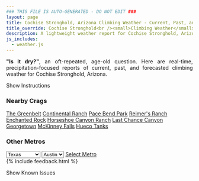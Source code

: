 ```yaml
---
### THIS FILE IS AUTO-GENERATED - DO NOT EDIT ###
layout: page
title: Cochise Stronghold, Arizona Climbing Weather - Current, Past, and Forecasted Report
title_override: Cochise Stronghold<br /><small>Climbing Weather</small>
description: A lightweight weather report for Cochise Stronghold, Arizona. Optimized for slow internet connections.
js_includes:
  - weather.js
---
```


<section class="measure center lh-copy f5-ns f6 ph2 mv4" style="text-align: justify;">
<strong>"Is it dry?"</strong>, an oft-repeated, age-old question. Here are real-time,
precipitation-focused reports of current, past, and forecasted climbing weather for Cochise Stronghold, Arizona.
</section>

<p id="settings-toggle" class="mw5 b center tc hover-light-red black-70 pointer">Show Instructions</p>
<section id="settings" class="overflow-hidden" style="display:none;">
    <div class="mv2 ph2 center">
        <div class="fn f6 tc pv2">
            <p class="measure lh-copy center"><strong>Show/hide hourly forecasts</strong> by clicking the desired day.</p>
            <hr class="mw5 p0 mv2 o-60 b0 bt b--light-red light-red bg-light-red">
            <p class="measure lh-copy center"><strong>Current and Past conditions</strong> are measured by the nearest weather station. <strong>Forecast conditions</strong> are calculated and polled separately.</p>
            <hr class="mw5 p0 mv2 o-60 b0 bt b--light-red light-red bg-light-red">
            <p class="measure lh-copy center"><strong>Having issues?</strong> Try <a id="clear-cache" class="no-underline relative fancy-link light-red hover-light-red" href="#">clearing the local cache</a>.</p>
            <hr class="mw5 p0 mv2 o-60 b0 bt b--light-red light-red bg-light-red">
            <p class="measure lh-copy center">Weather data sourced from <a class="no-underline fancy-link relative light-red" target="_blank" href="https://www.weather.gov/documentation/services-web-api">weather.gov</a>.</p>
        </div>
    </div>
</section>
<section id="weather" data-crag="cochise-stronghold-arizona" class="mv4-ns mv3 ph2 center"></section>
<section id="nearby" class="tc lh-copy">
  <h3>Nearby Crags</h3>
<a class="nowrap no-underline fancy-link relative light-red mh3" href="/crags/the-greenbelt-texas-weather.html">The Greenbelt</a>
<a class="nowrap no-underline fancy-link relative light-red mh3" href="/crags/continental-ranch-texas-weather.html">Continental Ranch</a>
<a class="nowrap no-underline fancy-link relative light-red mh3" href="/crags/pace-bend-park-texas-weather.html">Pace Bend Park</a>
<a class="nowrap no-underline fancy-link relative light-red mh3" href="/crags/reimers-ranch-texas-weather.html">Reimer's Ranch</a>
<a class="nowrap no-underline fancy-link relative light-red mh3" href="/crags/enchanted-rock-texas-weather.html">Enchanted Rock</a>
<a class="nowrap no-underline fancy-link relative light-red mh3" href="/crags/horseshoe-canyon-ranch-arkansas-weather.html">Horseshoe Canyon Ranch</a>
<a class="nowrap no-underline fancy-link relative light-red mh3" href="/crags/last-chance-canyon-new-mexico-weather.html">Last Chance Canyon</a>
<a class="nowrap no-underline fancy-link relative light-red mh3" href="/crags/georgetown-texas-weather.html">Georgetown</a>
<a class="nowrap no-underline fancy-link relative light-red mh3" href="/crags/mckinney-falls-texas-weather.html">McKinney Falls</a>
<a class="nowrap no-underline fancy-link relative light-red mh3" href="/crags/hueco-tanks-texas-weather.html">Hueco Tanks</a>
</section>
<section id="nearby" class="tc lh-copy">
  <h3>Other Metros</h3>
  <select class="ma1 bg-near-white pa2" id="stateSel">
    <option value="Texas" selected>Texas</option>
    <option value="Washington">Washington</option>
    <option value="Colorado">Colorado</option>
    <option value="Tennessee">Tennessee</option>
    <option value="Utah">Utah</option>
    <option value="California">California</option>
  </select>
  <select class="ma1 bg-near-white pa2" id="citySel">
    <option value="Austin" selected>Austin</option>
  </select>
  <a id="selectMetro" class="f6 link dim ph3 pv2 ma1 dib white bg-light-red" href="/crags/austin-texas-weather.html">Select Metro</a>
  <script>
    var states = [];
    states["Texas"] = "Austin"
    states["Washington"] = "Seattle"
    states["Colorado"] = "Denver"
    states["Tennessee"] = "Nashville"
    states["Utah"] = "Salt Lake City"
    states["California"] = "San Francisco|Los Angeles"
  </script>
</section>
{% include feedback.html %}
<p id="issues-toggle" class="mw5 b center tc hover-light-red black-70 pointer">Show Known Issues</p>
<section id="issues" class="overflow-hidden tc f6">
</section>

<script>
  var weekly_TWC_125_31 = {"updated":"2022-01-11T21:40:33+00:00","units":"us","forecastGenerator":"BaselineForecastGenerator","generatedAt":"2022-01-12T08:46:56+00:00","updateTime":"2022-01-11T21:40:33+00:00","validTimes":"2022-01-11T15:00:00+00:00/P7DT10H","elevation":{"unitCode":"wmoUnit:m","value":1712.0616},"periods":[{"number":1,"name":"Overnight","startTime":"2022-01-12T01:00:00-07:00","endTime":"2022-01-12T06:00:00-07:00","isDaytime":false,"temperature":36,"temperatureUnit":"F","temperatureTrend":null,"windSpeed":"8 mph","windDirection":"NE","icon":"https://api.weather.gov/icons/land/night/bkn?size=medium","shortForecast":"Mostly Cloudy","detailedForecast":"Mostly cloudy, with a low around 36. Northeast wind around 8 mph."},{"number":2,"name":"Wednesday","startTime":"2022-01-12T06:00:00-07:00","endTime":"2022-01-12T18:00:00-07:00","isDaytime":true,"temperature":57,"temperatureUnit":"F","temperatureTrend":"falling","windSpeed":"8 mph","windDirection":"ENE","icon":"https://api.weather.gov/icons/land/day/bkn?size=medium","shortForecast":"Partly Sunny","detailedForecast":"Partly sunny. High near 57, with temperatures falling to around 53 in the afternoon. East northeast wind around 8 mph."},{"number":3,"name":"Wednesday Night","startTime":"2022-01-12T18:00:00-07:00","endTime":"2022-01-13T06:00:00-07:00","isDaytime":false,"temperature":38,"temperatureUnit":"F","temperatureTrend":null,"windSpeed":"8 mph","windDirection":"E","icon":"https://api.weather.gov/icons/land/night/sct?size=medium","shortForecast":"Partly Cloudy","detailedForecast":"Partly cloudy, with a low around 38. East wind around 8 mph."},{"number":4,"name":"Thursday","startTime":"2022-01-13T06:00:00-07:00","endTime":"2022-01-13T18:00:00-07:00","isDaytime":true,"temperature":60,"temperatureUnit":"F","temperatureTrend":null,"windSpeed":"8 mph","windDirection":"ENE","icon":"https://api.weather.gov/icons/land/day/few?size=medium","shortForecast":"Sunny","detailedForecast":"Sunny, with a high near 60. East northeast wind around 8 mph."},{"number":5,"name":"Thursday Night","startTime":"2022-01-13T18:00:00-07:00","endTime":"2022-01-14T06:00:00-07:00","isDaytime":false,"temperature":42,"temperatureUnit":"F","temperatureTrend":null,"windSpeed":"5 to 8 mph","windDirection":"WNW","icon":"https://api.weather.gov/icons/land/night/sct?size=medium","shortForecast":"Partly Cloudy","detailedForecast":"Partly cloudy, with a low around 42. West northwest wind 5 to 8 mph."},{"number":6,"name":"Friday","startTime":"2022-01-14T06:00:00-07:00","endTime":"2022-01-14T18:00:00-07:00","isDaytime":true,"temperature":60,"temperatureUnit":"F","temperatureTrend":null,"windSpeed":"6 to 14 mph","windDirection":"W","icon":"https://api.weather.gov/icons/land/day/sct?size=medium","shortForecast":"Mostly Sunny","detailedForecast":"Mostly sunny, with a high near 60."},{"number":7,"name":"Friday Night","startTime":"2022-01-14T18:00:00-07:00","endTime":"2022-01-15T06:00:00-07:00","isDaytime":false,"temperature":42,"temperatureUnit":"F","temperatureTrend":null,"windSpeed":"7 to 13 mph","windDirection":"NNE","icon":"https://api.weather.gov/icons/land/night/rain_showers,30/rain_showers,40?size=medium","shortForecast":"Chance Rain Showers","detailedForecast":"A chance of rain showers after 11pm. Mostly cloudy, with a low around 42. Chance of precipitation is 40%."},{"number":8,"name":"Saturday","startTime":"2022-01-15T06:00:00-07:00","endTime":"2022-01-15T18:00:00-07:00","isDaytime":true,"temperature":48,"temperatureUnit":"F","temperatureTrend":null,"windSpeed":"13 to 16 mph","windDirection":"E","icon":"https://api.weather.gov/icons/land/day/rain_showers,40/rain_showers,30?size=medium","shortForecast":"Chance Rain Showers","detailedForecast":"A chance of rain showers. Partly sunny, with a high near 48. Chance of precipitation is 40%."},{"number":9,"name":"Saturday Night","startTime":"2022-01-15T18:00:00-07:00","endTime":"2022-01-16T06:00:00-07:00","isDaytime":false,"temperature":36,"temperatureUnit":"F","temperatureTrend":null,"windSpeed":"10 to 14 mph","windDirection":"ENE","icon":"https://api.weather.gov/icons/land/night/rain_showers,20/bkn?size=medium","shortForecast":"Slight Chance Rain Showers then Mostly Cloudy","detailedForecast":"A slight chance of rain showers before 11pm. Mostly cloudy, with a low around 36. Chance of precipitation is 20%."},{"number":10,"name":"Sunday","startTime":"2022-01-16T06:00:00-07:00","endTime":"2022-01-16T18:00:00-07:00","isDaytime":true,"temperature":51,"temperatureUnit":"F","temperatureTrend":null,"windSpeed":"6 to 10 mph","windDirection":"NE","icon":"https://api.weather.gov/icons/land/day/sct?size=medium","shortForecast":"Mostly Sunny","detailedForecast":"Mostly sunny, with a high near 51."},{"number":11,"name":"Sunday Night","startTime":"2022-01-16T18:00:00-07:00","endTime":"2022-01-17T06:00:00-07:00","isDaytime":false,"temperature":39,"temperatureUnit":"F","temperatureTrend":null,"windSpeed":"7 mph","windDirection":"ENE","icon":"https://api.weather.gov/icons/land/night/sct?size=medium","shortForecast":"Partly Cloudy","detailedForecast":"Partly cloudy, with a low around 39."},{"number":12,"name":"M.L. King Jr. Day","startTime":"2022-01-17T06:00:00-07:00","endTime":"2022-01-17T18:00:00-07:00","isDaytime":true,"temperature":54,"temperatureUnit":"F","temperatureTrend":null,"windSpeed":"9 mph","windDirection":"S","icon":"https://api.weather.gov/icons/land/day/rain_showers,20?size=medium","shortForecast":"Slight Chance Rain Showers","detailedForecast":"A slight chance of rain showers after 11am. Mostly sunny, with a high near 54. Chance of precipitation is 20%."},{"number":13,"name":"Monday Night","startTime":"2022-01-17T18:00:00-07:00","endTime":"2022-01-18T06:00:00-07:00","isDaytime":false,"temperature":39,"temperatureUnit":"F","temperatureTrend":null,"windSpeed":"8 mph","windDirection":"WSW","icon":"https://api.weather.gov/icons/land/night/rain_showers,20/sct?size=medium","shortForecast":"Slight Chance Rain Showers then Partly Cloudy","detailedForecast":"A slight chance of rain showers before 11pm. Partly cloudy, with a low around 39. Chance of precipitation is 20%."},{"number":14,"name":"Tuesday","startTime":"2022-01-18T06:00:00-07:00","endTime":"2022-01-18T18:00:00-07:00","isDaytime":true,"temperature":54,"temperatureUnit":"F","temperatureTrend":null,"windSpeed":"8 to 12 mph","windDirection":"WSW","icon":"https://api.weather.gov/icons/land/day/sct?size=medium","shortForecast":"Mostly Sunny","detailedForecast":"Mostly sunny, with a high near 54."}]}
  var hourly_TWC_125_31 = {"@context":["https://geojson.org/geojson-ld/geojson-context.jsonld",{"@version":"1.1","wx":"https://api.weather.gov/ontology#","geo":"http://www.opengis.net/ont/geosparql#","unit":"http://codes.wmo.int/common/unit/","@vocab":"https://api.weather.gov/ontology#"}],"type":"Feature","geometry":{"type":"Polygon","coordinates":[[[-110.0034649,31.9394525],[-110.0005152,31.916921600000002],[-109.9739618,31.919423400000003],[-109.9769063,31.941954600000003],[-110.0034649,31.9394525]]]},"properties":{"updated":"2022-01-11T21:40:33+00:00","units":"us","forecastGenerator":"HourlyForecastGenerator","generatedAt":"2022-01-12T08:46:57+00:00","updateTime":"2022-01-11T21:40:33+00:00","validTimes":"2022-01-11T15:00:00+00:00/P7DT10H","elevation":{"unitCode":"wmoUnit:m","value":1712.0616},"periods":[{"number":1,"name":"","startTime":"2022-01-12T01:00:00-07:00","endTime":"2022-01-12T02:00:00-07:00","isDaytime":false,"temperature":39,"temperatureUnit":"F","temperatureTrend":null,"windSpeed":"8 mph","windDirection":"NE","icon":"https://api.weather.gov/icons/land/night/sct?size=small","shortForecast":"Partly Cloudy","detailedForecast":""},{"number":2,"name":"","startTime":"2022-01-12T02:00:00-07:00","endTime":"2022-01-12T03:00:00-07:00","isDaytime":false,"temperature":38,"temperatureUnit":"F","temperatureTrend":null,"windSpeed":"8 mph","windDirection":"NNE","icon":"https://api.weather.gov/icons/land/night/sct?size=small","shortForecast":"Partly Cloudy","detailedForecast":""},{"number":3,"name":"","startTime":"2022-01-12T03:00:00-07:00","endTime":"2022-01-12T04:00:00-07:00","isDaytime":false,"temperature":37,"temperatureUnit":"F","temperatureTrend":null,"windSpeed":"8 mph","windDirection":"NNE","icon":"https://api.weather.gov/icons/land/night/bkn?size=small","shortForecast":"Mostly Cloudy","detailedForecast":""},{"number":4,"name":"","startTime":"2022-01-12T04:00:00-07:00","endTime":"2022-01-12T05:00:00-07:00","isDaytime":false,"temperature":37,"temperatureUnit":"F","temperatureTrend":null,"windSpeed":"8 mph","windDirection":"NNE","icon":"https://api.weather.gov/icons/land/night/bkn?size=small","shortForecast":"Mostly Cloudy","detailedForecast":""},{"number":5,"name":"","startTime":"2022-01-12T05:00:00-07:00","endTime":"2022-01-12T06:00:00-07:00","isDaytime":false,"temperature":36,"temperatureUnit":"F","temperatureTrend":null,"windSpeed":"8 mph","windDirection":"NNE","icon":"https://api.weather.gov/icons/land/night/bkn?size=small","shortForecast":"Mostly Cloudy","detailedForecast":""},{"number":6,"name":"","startTime":"2022-01-12T06:00:00-07:00","endTime":"2022-01-12T07:00:00-07:00","isDaytime":true,"temperature":37,"temperatureUnit":"F","temperatureTrend":null,"windSpeed":"8 mph","windDirection":"NE","icon":"https://api.weather.gov/icons/land/day/bkn?size=small","shortForecast":"Partly Sunny","detailedForecast":""},{"number":7,"name":"","startTime":"2022-01-12T07:00:00-07:00","endTime":"2022-01-12T08:00:00-07:00","isDaytime":true,"temperature":36,"temperatureUnit":"F","temperatureTrend":null,"windSpeed":"8 mph","windDirection":"NE","icon":"https://api.weather.gov/icons/land/day/bkn?size=small","shortForecast":"Partly Sunny","detailedForecast":""},{"number":8,"name":"","startTime":"2022-01-12T08:00:00-07:00","endTime":"2022-01-12T09:00:00-07:00","isDaytime":true,"temperature":36,"temperatureUnit":"F","temperatureTrend":null,"windSpeed":"8 mph","windDirection":"ENE","icon":"https://api.weather.gov/icons/land/day/bkn?size=small","shortForecast":"Partly Sunny","detailedForecast":""},{"number":9,"name":"","startTime":"2022-01-12T09:00:00-07:00","endTime":"2022-01-12T10:00:00-07:00","isDaytime":true,"temperature":42,"temperatureUnit":"F","temperatureTrend":null,"windSpeed":"8 mph","windDirection":"ENE","icon":"https://api.weather.gov/icons/land/day/bkn?size=small","shortForecast":"Partly Sunny","detailedForecast":""},{"number":10,"name":"","startTime":"2022-01-12T10:00:00-07:00","endTime":"2022-01-12T11:00:00-07:00","isDaytime":true,"temperature":47,"temperatureUnit":"F","temperatureTrend":null,"windSpeed":"8 mph","windDirection":"ENE","icon":"https://api.weather.gov/icons/land/day/bkn?size=small","shortForecast":"Partly Sunny","detailedForecast":""},{"number":11,"name":"","startTime":"2022-01-12T11:00:00-07:00","endTime":"2022-01-12T12:00:00-07:00","isDaytime":true,"temperature":50,"temperatureUnit":"F","temperatureTrend":null,"windSpeed":"8 mph","windDirection":"E","icon":"https://api.weather.gov/icons/land/day/sct?size=small","shortForecast":"Mostly Sunny","detailedForecast":""},{"number":12,"name":"","startTime":"2022-01-12T12:00:00-07:00","endTime":"2022-01-12T13:00:00-07:00","isDaytime":true,"temperature":52,"temperatureUnit":"F","temperatureTrend":null,"windSpeed":"7 mph","windDirection":"E","icon":"https://api.weather.gov/icons/land/day/sct?size=small","shortForecast":"Mostly Sunny","detailedForecast":""},{"number":13,"name":"","startTime":"2022-01-12T13:00:00-07:00","endTime":"2022-01-12T14:00:00-07:00","isDaytime":true,"temperature":55,"temperatureUnit":"F","temperatureTrend":null,"windSpeed":"7 mph","windDirection":"ENE","icon":"https://api.weather.gov/icons/land/day/bkn?size=small","shortForecast":"Partly Sunny","detailedForecast":""},{"number":14,"name":"","startTime":"2022-01-12T14:00:00-07:00","endTime":"2022-01-12T15:00:00-07:00","isDaytime":true,"temperature":57,"temperatureUnit":"F","temperatureTrend":null,"windSpeed":"7 mph","windDirection":"ENE","icon":"https://api.weather.gov/icons/land/day/bkn?size=small","shortForecast":"Partly Sunny","detailedForecast":""},{"number":15,"name":"","startTime":"2022-01-12T15:00:00-07:00","endTime":"2022-01-12T16:00:00-07:00","isDaytime":true,"temperature":57,"temperatureUnit":"F","temperatureTrend":null,"windSpeed":"7 mph","windDirection":"ENE","icon":"https://api.weather.gov/icons/land/day/sct?size=small","shortForecast":"Mostly Sunny","detailedForecast":""},{"number":16,"name":"","startTime":"2022-01-12T16:00:00-07:00","endTime":"2022-01-12T17:00:00-07:00","isDaytime":true,"temperature":56,"temperatureUnit":"F","temperatureTrend":null,"windSpeed":"7 mph","windDirection":"ENE","icon":"https://api.weather.gov/icons/land/day/sct?size=small","shortForecast":"Mostly Sunny","detailedForecast":""},{"number":17,"name":"","startTime":"2022-01-12T17:00:00-07:00","endTime":"2022-01-12T18:00:00-07:00","isDaytime":true,"temperature":53,"temperatureUnit":"F","temperatureTrend":null,"windSpeed":"7 mph","windDirection":"ENE","icon":"https://api.weather.gov/icons/land/day/sct?size=small","shortForecast":"Mostly Sunny","detailedForecast":""},{"number":18,"name":"","startTime":"2022-01-12T18:00:00-07:00","endTime":"2022-01-12T19:00:00-07:00","isDaytime":false,"temperature":48,"temperatureUnit":"F","temperatureTrend":null,"windSpeed":"8 mph","windDirection":"ENE","icon":"https://api.weather.gov/icons/land/night/sct?size=small","shortForecast":"Partly Cloudy","detailedForecast":""},{"number":19,"name":"","startTime":"2022-01-12T19:00:00-07:00","endTime":"2022-01-12T20:00:00-07:00","isDaytime":false,"temperature":46,"temperatureUnit":"F","temperatureTrend":null,"windSpeed":"8 mph","windDirection":"E","icon":"https://api.weather.gov/icons/land/night/sct?size=small","shortForecast":"Partly Cloudy","detailedForecast":""},{"number":20,"name":"","startTime":"2022-01-12T20:00:00-07:00","endTime":"2022-01-12T21:00:00-07:00","isDaytime":false,"temperature":44,"temperatureUnit":"F","temperatureTrend":null,"windSpeed":"8 mph","windDirection":"E","icon":"https://api.weather.gov/icons/land/night/sct?size=small","shortForecast":"Partly Cloudy","detailedForecast":""},{"number":21,"name":"","startTime":"2022-01-12T21:00:00-07:00","endTime":"2022-01-12T22:00:00-07:00","isDaytime":false,"temperature":43,"temperatureUnit":"F","temperatureTrend":null,"windSpeed":"7 mph","windDirection":"E","icon":"https://api.weather.gov/icons/land/night/sct?size=small","shortForecast":"Partly Cloudy","detailedForecast":""},{"number":22,"name":"","startTime":"2022-01-12T22:00:00-07:00","endTime":"2022-01-12T23:00:00-07:00","isDaytime":false,"temperature":43,"temperatureUnit":"F","temperatureTrend":null,"windSpeed":"6 mph","windDirection":"E","icon":"https://api.weather.gov/icons/land/night/sct?size=small","shortForecast":"Partly Cloudy","detailedForecast":""},{"number":23,"name":"","startTime":"2022-01-12T23:00:00-07:00","endTime":"2022-01-13T00:00:00-07:00","isDaytime":false,"temperature":42,"temperatureUnit":"F","temperatureTrend":null,"windSpeed":"6 mph","windDirection":"ESE","icon":"https://api.weather.gov/icons/land/night/sct?size=small","shortForecast":"Partly Cloudy","detailedForecast":""},{"number":24,"name":"","startTime":"2022-01-13T00:00:00-07:00","endTime":"2022-01-13T01:00:00-07:00","isDaytime":false,"temperature":42,"temperatureUnit":"F","temperatureTrend":null,"windSpeed":"6 mph","windDirection":"ESE","icon":"https://api.weather.gov/icons/land/night/sct?size=small","shortForecast":"Partly Cloudy","detailedForecast":""},{"number":25,"name":"","startTime":"2022-01-13T01:00:00-07:00","endTime":"2022-01-13T02:00:00-07:00","isDaytime":false,"temperature":41,"temperatureUnit":"F","temperatureTrend":null,"windSpeed":"7 mph","windDirection":"ESE","icon":"https://api.weather.gov/icons/land/night/few?size=small","shortForecast":"Mostly Clear","detailedForecast":""},{"number":26,"name":"","startTime":"2022-01-13T02:00:00-07:00","endTime":"2022-01-13T03:00:00-07:00","isDaytime":false,"temperature":40,"temperatureUnit":"F","temperatureTrend":null,"windSpeed":"8 mph","windDirection":"ESE","icon":"https://api.weather.gov/icons/land/night/few?size=small","shortForecast":"Mostly Clear","detailedForecast":""},{"number":27,"name":"","startTime":"2022-01-13T03:00:00-07:00","endTime":"2022-01-13T04:00:00-07:00","isDaytime":false,"temperature":40,"temperatureUnit":"F","temperatureTrend":null,"windSpeed":"8 mph","windDirection":"ESE","icon":"https://api.weather.gov/icons/land/night/few?size=small","shortForecast":"Mostly Clear","detailedForecast":""},{"number":28,"name":"","startTime":"2022-01-13T04:00:00-07:00","endTime":"2022-01-13T05:00:00-07:00","isDaytime":false,"temperature":40,"temperatureUnit":"F","temperatureTrend":null,"windSpeed":"8 mph","windDirection":"E","icon":"https://api.weather.gov/icons/land/night/few?size=small","shortForecast":"Mostly Clear","detailedForecast":""},{"number":29,"name":"","startTime":"2022-01-13T05:00:00-07:00","endTime":"2022-01-13T06:00:00-07:00","isDaytime":false,"temperature":40,"temperatureUnit":"F","temperatureTrend":null,"windSpeed":"8 mph","windDirection":"E","icon":"https://api.weather.gov/icons/land/night/few?size=small","shortForecast":"Mostly Clear","detailedForecast":""},{"number":30,"name":"","startTime":"2022-01-13T06:00:00-07:00","endTime":"2022-01-13T07:00:00-07:00","isDaytime":true,"temperature":38,"temperatureUnit":"F","temperatureTrend":null,"windSpeed":"7 mph","windDirection":"E","icon":"https://api.weather.gov/icons/land/day/few?size=small","shortForecast":"Sunny","detailedForecast":""},{"number":31,"name":"","startTime":"2022-01-13T07:00:00-07:00","endTime":"2022-01-13T08:00:00-07:00","isDaytime":true,"temperature":38,"temperatureUnit":"F","temperatureTrend":null,"windSpeed":"7 mph","windDirection":"E","icon":"https://api.weather.gov/icons/land/day/few?size=small","shortForecast":"Sunny","detailedForecast":""},{"number":32,"name":"","startTime":"2022-01-13T08:00:00-07:00","endTime":"2022-01-13T09:00:00-07:00","isDaytime":true,"temperature":39,"temperatureUnit":"F","temperatureTrend":null,"windSpeed":"7 mph","windDirection":"E","icon":"https://api.weather.gov/icons/land/day/few?size=small","shortForecast":"Sunny","detailedForecast":""},{"number":33,"name":"","startTime":"2022-01-13T09:00:00-07:00","endTime":"2022-01-13T10:00:00-07:00","isDaytime":true,"temperature":42,"temperatureUnit":"F","temperatureTrend":null,"windSpeed":"7 mph","windDirection":"E","icon":"https://api.weather.gov/icons/land/day/few?size=small","shortForecast":"Sunny","detailedForecast":""},{"number":34,"name":"","startTime":"2022-01-13T10:00:00-07:00","endTime":"2022-01-13T11:00:00-07:00","isDaytime":true,"temperature":47,"temperatureUnit":"F","temperatureTrend":null,"windSpeed":"8 mph","windDirection":"E","icon":"https://api.weather.gov/icons/land/day/few?size=small","shortForecast":"Sunny","detailedForecast":""},{"number":35,"name":"","startTime":"2022-01-13T11:00:00-07:00","endTime":"2022-01-13T12:00:00-07:00","isDaytime":true,"temperature":52,"temperatureUnit":"F","temperatureTrend":null,"windSpeed":"8 mph","windDirection":"E","icon":"https://api.weather.gov/icons/land/day/few?size=small","shortForecast":"Sunny","detailedForecast":""},{"number":36,"name":"","startTime":"2022-01-13T12:00:00-07:00","endTime":"2022-01-13T13:00:00-07:00","isDaytime":true,"temperature":56,"temperatureUnit":"F","temperatureTrend":null,"windSpeed":"7 mph","windDirection":"E","icon":"https://api.weather.gov/icons/land/day/few?size=small","shortForecast":"Sunny","detailedForecast":""},{"number":37,"name":"","startTime":"2022-01-13T13:00:00-07:00","endTime":"2022-01-13T14:00:00-07:00","isDaytime":true,"temperature":59,"temperatureUnit":"F","temperatureTrend":null,"windSpeed":"7 mph","windDirection":"ENE","icon":"https://api.weather.gov/icons/land/day/few?size=small","shortForecast":"Sunny","detailedForecast":""},{"number":38,"name":"","startTime":"2022-01-13T14:00:00-07:00","endTime":"2022-01-13T15:00:00-07:00","isDaytime":true,"temperature":60,"temperatureUnit":"F","temperatureTrend":null,"windSpeed":"6 mph","windDirection":"NE","icon":"https://api.weather.gov/icons/land/day/few?size=small","shortForecast":"Sunny","detailedForecast":""},{"number":39,"name":"","startTime":"2022-01-13T15:00:00-07:00","endTime":"2022-01-13T16:00:00-07:00","isDaytime":true,"temperature":59,"temperatureUnit":"F","temperatureTrend":null,"windSpeed":"6 mph","windDirection":"NE","icon":"https://api.weather.gov/icons/land/day/few?size=small","shortForecast":"Sunny","detailedForecast":""},{"number":40,"name":"","startTime":"2022-01-13T16:00:00-07:00","endTime":"2022-01-13T17:00:00-07:00","isDaytime":true,"temperature":58,"temperatureUnit":"F","temperatureTrend":null,"windSpeed":"6 mph","windDirection":"NNE","icon":"https://api.weather.gov/icons/land/day/few?size=small","shortForecast":"Sunny","detailedForecast":""},{"number":41,"name":"","startTime":"2022-01-13T17:00:00-07:00","endTime":"2022-01-13T18:00:00-07:00","isDaytime":true,"temperature":56,"temperatureUnit":"F","temperatureTrend":null,"windSpeed":"6 mph","windDirection":"N","icon":"https://api.weather.gov/icons/land/day/sct?size=small","shortForecast":"Mostly Sunny","detailedForecast":""},{"number":42,"name":"","startTime":"2022-01-13T18:00:00-07:00","endTime":"2022-01-13T19:00:00-07:00","isDaytime":false,"temperature":53,"temperatureUnit":"F","temperatureTrend":null,"windSpeed":"6 mph","windDirection":"N","icon":"https://api.weather.gov/icons/land/night/sct?size=small","shortForecast":"Partly Cloudy","detailedForecast":""},{"number":43,"name":"","startTime":"2022-01-13T19:00:00-07:00","endTime":"2022-01-13T20:00:00-07:00","isDaytime":false,"temperature":50,"temperatureUnit":"F","temperatureTrend":null,"windSpeed":"6 mph","windDirection":"N","icon":"https://api.weather.gov/icons/land/night/sct?size=small","shortForecast":"Partly Cloudy","detailedForecast":""},{"number":44,"name":"","startTime":"2022-01-13T20:00:00-07:00","endTime":"2022-01-13T21:00:00-07:00","isDaytime":false,"temperature":48,"temperatureUnit":"F","temperatureTrend":null,"windSpeed":"5 mph","windDirection":"N","icon":"https://api.weather.gov/icons/land/night/sct?size=small","shortForecast":"Partly Cloudy","detailedForecast":""},{"number":45,"name":"","startTime":"2022-01-13T21:00:00-07:00","endTime":"2022-01-13T22:00:00-07:00","isDaytime":false,"temperature":46,"temperatureUnit":"F","temperatureTrend":null,"windSpeed":"6 mph","windDirection":"NNW","icon":"https://api.weather.gov/icons/land/night/sct?size=small","shortForecast":"Partly Cloudy","detailedForecast":""},{"number":46,"name":"","startTime":"2022-01-13T22:00:00-07:00","endTime":"2022-01-13T23:00:00-07:00","isDaytime":false,"temperature":45,"temperatureUnit":"F","temperatureTrend":null,"windSpeed":"6 mph","windDirection":"W","icon":"https://api.weather.gov/icons/land/night/sct?size=small","shortForecast":"Partly Cloudy","detailedForecast":""},{"number":47,"name":"","startTime":"2022-01-13T23:00:00-07:00","endTime":"2022-01-14T00:00:00-07:00","isDaytime":false,"temperature":45,"temperatureUnit":"F","temperatureTrend":null,"windSpeed":"6 mph","windDirection":"SW","icon":"https://api.weather.gov/icons/land/night/sct?size=small","shortForecast":"Partly Cloudy","detailedForecast":""},{"number":48,"name":"","startTime":"2022-01-14T00:00:00-07:00","endTime":"2022-01-14T01:00:00-07:00","isDaytime":false,"temperature":44,"temperatureUnit":"F","temperatureTrend":null,"windSpeed":"6 mph","windDirection":"SW","icon":"https://api.weather.gov/icons/land/night/sct?size=small","shortForecast":"Partly Cloudy","detailedForecast":""},{"number":49,"name":"","startTime":"2022-01-14T01:00:00-07:00","endTime":"2022-01-14T02:00:00-07:00","isDaytime":false,"temperature":44,"temperatureUnit":"F","temperatureTrend":null,"windSpeed":"7 mph","windDirection":"SW","icon":"https://api.weather.gov/icons/land/night/sct?size=small","shortForecast":"Partly Cloudy","detailedForecast":""},{"number":50,"name":"","startTime":"2022-01-14T02:00:00-07:00","endTime":"2022-01-14T03:00:00-07:00","isDaytime":false,"temperature":44,"temperatureUnit":"F","temperatureTrend":null,"windSpeed":"7 mph","windDirection":"SW","icon":"https://api.weather.gov/icons/land/night/sct?size=small","shortForecast":"Partly Cloudy","detailedForecast":""},{"number":51,"name":"","startTime":"2022-01-14T03:00:00-07:00","endTime":"2022-01-14T04:00:00-07:00","isDaytime":false,"temperature":44,"temperatureUnit":"F","temperatureTrend":null,"windSpeed":"7 mph","windDirection":"SW","icon":"https://api.weather.gov/icons/land/night/sct?size=small","shortForecast":"Partly Cloudy","detailedForecast":""},{"number":52,"name":"","startTime":"2022-01-14T04:00:00-07:00","endTime":"2022-01-14T05:00:00-07:00","isDaytime":false,"temperature":43,"temperatureUnit":"F","temperatureTrend":null,"windSpeed":"8 mph","windDirection":"WSW","icon":"https://api.weather.gov/icons/land/night/sct?size=small","shortForecast":"Partly Cloudy","detailedForecast":""},{"number":53,"name":"","startTime":"2022-01-14T05:00:00-07:00","endTime":"2022-01-14T06:00:00-07:00","isDaytime":false,"temperature":43,"temperatureUnit":"F","temperatureTrend":null,"windSpeed":"8 mph","windDirection":"WSW","icon":"https://api.weather.gov/icons/land/night/sct?size=small","shortForecast":"Partly Cloudy","detailedForecast":""},{"number":54,"name":"","startTime":"2022-01-14T06:00:00-07:00","endTime":"2022-01-14T07:00:00-07:00","isDaytime":true,"temperature":42,"temperatureUnit":"F","temperatureTrend":null,"windSpeed":"7 mph","windDirection":"WSW","icon":"https://api.weather.gov/icons/land/day/sct?size=small","shortForecast":"Mostly Sunny","detailedForecast":""},{"number":55,"name":"","startTime":"2022-01-14T07:00:00-07:00","endTime":"2022-01-14T08:00:00-07:00","isDaytime":true,"temperature":42,"temperatureUnit":"F","temperatureTrend":null,"windSpeed":"7 mph","windDirection":"WSW","icon":"https://api.weather.gov/icons/land/day/sct?size=small","shortForecast":"Mostly Sunny","detailedForecast":""},{"number":56,"name":"","startTime":"2022-01-14T08:00:00-07:00","endTime":"2022-01-14T09:00:00-07:00","isDaytime":true,"temperature":43,"temperatureUnit":"F","temperatureTrend":null,"windSpeed":"6 mph","windDirection":"WSW","icon":"https://api.weather.gov/icons/land/day/sct?size=small","shortForecast":"Mostly Sunny","detailedForecast":""},{"number":57,"name":"","startTime":"2022-01-14T09:00:00-07:00","endTime":"2022-01-14T10:00:00-07:00","isDaytime":true,"temperature":46,"temperatureUnit":"F","temperatureTrend":null,"windSpeed":"7 mph","windDirection":"WSW","icon":"https://api.weather.gov/icons/land/day/sct?size=small","shortForecast":"Mostly Sunny","detailedForecast":""},{"number":58,"name":"","startTime":"2022-01-14T10:00:00-07:00","endTime":"2022-01-14T11:00:00-07:00","isDaytime":true,"temperature":51,"temperatureUnit":"F","temperatureTrend":null,"windSpeed":"9 mph","windDirection":"W","icon":"https://api.weather.gov/icons/land/day/sct?size=small","shortForecast":"Mostly Sunny","detailedForecast":""},{"number":59,"name":"","startTime":"2022-01-14T11:00:00-07:00","endTime":"2022-01-14T12:00:00-07:00","isDaytime":true,"temperature":55,"temperatureUnit":"F","temperatureTrend":null,"windSpeed":"10 mph","windDirection":"WNW","icon":"https://api.weather.gov/icons/land/day/sct?size=small","shortForecast":"Mostly Sunny","detailedForecast":""},{"number":60,"name":"","startTime":"2022-01-14T12:00:00-07:00","endTime":"2022-01-14T13:00:00-07:00","isDaytime":true,"temperature":58,"temperatureUnit":"F","temperatureTrend":null,"windSpeed":"12 mph","windDirection":"WNW","icon":"https://api.weather.gov/icons/land/day/sct?size=small","shortForecast":"Mostly Sunny","detailedForecast":""},{"number":61,"name":"","startTime":"2022-01-14T13:00:00-07:00","endTime":"2022-01-14T14:00:00-07:00","isDaytime":true,"temperature":60,"temperatureUnit":"F","temperatureTrend":null,"windSpeed":"12 mph","windDirection":"WNW","icon":"https://api.weather.gov/icons/land/day/sct?size=small","shortForecast":"Mostly Sunny","detailedForecast":""},{"number":62,"name":"","startTime":"2022-01-14T14:00:00-07:00","endTime":"2022-01-14T15:00:00-07:00","isDaytime":true,"temperature":60,"temperatureUnit":"F","temperatureTrend":null,"windSpeed":"12 mph","windDirection":"WNW","icon":"https://api.weather.gov/icons/land/day/sct?size=small","shortForecast":"Mostly Sunny","detailedForecast":""},{"number":63,"name":"","startTime":"2022-01-14T15:00:00-07:00","endTime":"2022-01-14T16:00:00-07:00","isDaytime":true,"temperature":60,"temperatureUnit":"F","temperatureTrend":null,"windSpeed":"13 mph","windDirection":"WNW","icon":"https://api.weather.gov/icons/land/day/sct?size=small","shortForecast":"Mostly Sunny","detailedForecast":""},{"number":64,"name":"","startTime":"2022-01-14T16:00:00-07:00","endTime":"2022-01-14T17:00:00-07:00","isDaytime":true,"temperature":59,"temperatureUnit":"F","temperatureTrend":null,"windSpeed":"13 mph","windDirection":"WNW","icon":"https://api.weather.gov/icons/land/day/sct?size=small","shortForecast":"Mostly Sunny","detailedForecast":""},{"number":65,"name":"","startTime":"2022-01-14T17:00:00-07:00","endTime":"2022-01-14T18:00:00-07:00","isDaytime":true,"temperature":57,"temperatureUnit":"F","temperatureTrend":null,"windSpeed":"14 mph","windDirection":"NW","icon":"https://api.weather.gov/icons/land/day/sct?size=small","shortForecast":"Mostly Sunny","detailedForecast":""},{"number":66,"name":"","startTime":"2022-01-14T18:00:00-07:00","endTime":"2022-01-14T19:00:00-07:00","isDaytime":false,"temperature":54,"temperatureUnit":"F","temperatureTrend":null,"windSpeed":"13 mph","windDirection":"NW","icon":"https://api.weather.gov/icons/land/night/sct?size=small","shortForecast":"Partly Cloudy","detailedForecast":""},{"number":67,"name":"","startTime":"2022-01-14T19:00:00-07:00","endTime":"2022-01-14T20:00:00-07:00","isDaytime":false,"temperature":52,"temperatureUnit":"F","temperatureTrend":null,"windSpeed":"12 mph","windDirection":"NNW","icon":"https://api.weather.gov/icons/land/night/sct?size=small","shortForecast":"Partly Cloudy","detailedForecast":""},{"number":68,"name":"","startTime":"2022-01-14T20:00:00-07:00","endTime":"2022-01-14T21:00:00-07:00","isDaytime":false,"temperature":49,"temperatureUnit":"F","temperatureTrend":null,"windSpeed":"10 mph","windDirection":"NNW","icon":"https://api.weather.gov/icons/land/night/sct?size=small","shortForecast":"Partly Cloudy","detailedForecast":""},{"number":69,"name":"","startTime":"2022-01-14T21:00:00-07:00","endTime":"2022-01-14T22:00:00-07:00","isDaytime":false,"temperature":48,"temperatureUnit":"F","temperatureTrend":null,"windSpeed":"9 mph","windDirection":"N","icon":"https://api.weather.gov/icons/land/night/bkn?size=small","shortForecast":"Mostly Cloudy","detailedForecast":""},{"number":70,"name":"","startTime":"2022-01-14T22:00:00-07:00","endTime":"2022-01-14T23:00:00-07:00","isDaytime":false,"temperature":48,"temperatureUnit":"F","temperatureTrend":null,"windSpeed":"8 mph","windDirection":"NNE","icon":"https://api.weather.gov/icons/land/night/bkn?size=small","shortForecast":"Mostly Cloudy","detailedForecast":""},{"number":71,"name":"","startTime":"2022-01-14T23:00:00-07:00","endTime":"2022-01-15T00:00:00-07:00","isDaytime":false,"temperature":47,"temperatureUnit":"F","temperatureTrend":null,"windSpeed":"7 mph","windDirection":"NNE","icon":"https://api.weather.gov/icons/land/night/rain_showers?size=small","shortForecast":"Chance Rain Showers","detailedForecast":""},{"number":72,"name":"","startTime":"2022-01-15T00:00:00-07:00","endTime":"2022-01-15T01:00:00-07:00","isDaytime":false,"temperature":47,"temperatureUnit":"F","temperatureTrend":null,"windSpeed":"7 mph","windDirection":"NNE","icon":"https://api.weather.gov/icons/land/night/rain_showers?size=small","shortForecast":"Chance Rain Showers","detailedForecast":""},{"number":73,"name":"","startTime":"2022-01-15T01:00:00-07:00","endTime":"2022-01-15T02:00:00-07:00","isDaytime":false,"temperature":47,"temperatureUnit":"F","temperatureTrend":null,"windSpeed":"8 mph","windDirection":"NE","icon":"https://api.weather.gov/icons/land/night/rain_showers?size=small","shortForecast":"Chance Rain Showers","detailedForecast":""},{"number":74,"name":"","startTime":"2022-01-15T02:00:00-07:00","endTime":"2022-01-15T03:00:00-07:00","isDaytime":false,"temperature":46,"temperatureUnit":"F","temperatureTrend":null,"windSpeed":"9 mph","windDirection":"NE","icon":"https://api.weather.gov/icons/land/night/rain_showers?size=small","shortForecast":"Chance Rain Showers","detailedForecast":""},{"number":75,"name":"","startTime":"2022-01-15T03:00:00-07:00","endTime":"2022-01-15T04:00:00-07:00","isDaytime":false,"temperature":46,"temperatureUnit":"F","temperatureTrend":null,"windSpeed":"9 mph","windDirection":"ENE","icon":"https://api.weather.gov/icons/land/night/rain_showers?size=small","shortForecast":"Chance Rain Showers","detailedForecast":""},{"number":76,"name":"","startTime":"2022-01-15T04:00:00-07:00","endTime":"2022-01-15T05:00:00-07:00","isDaytime":false,"temperature":45,"temperatureUnit":"F","temperatureTrend":null,"windSpeed":"10 mph","windDirection":"E","icon":"https://api.weather.gov/icons/land/night/rain_showers?size=small","shortForecast":"Chance Rain Showers","detailedForecast":""},{"number":77,"name":"","startTime":"2022-01-15T05:00:00-07:00","endTime":"2022-01-15T06:00:00-07:00","isDaytime":false,"temperature":44,"temperatureUnit":"F","temperatureTrend":null,"windSpeed":"12 mph","windDirection":"E","icon":"https://api.weather.gov/icons/land/night/rain_showers?size=small","shortForecast":"Chance Rain Showers","detailedForecast":""},{"number":78,"name":"","startTime":"2022-01-15T06:00:00-07:00","endTime":"2022-01-15T07:00:00-07:00","isDaytime":true,"temperature":42,"temperatureUnit":"F","temperatureTrend":null,"windSpeed":"13 mph","windDirection":"E","icon":"https://api.weather.gov/icons/land/day/rain_showers?size=small","shortForecast":"Chance Rain Showers","detailedForecast":""},{"number":79,"name":"","startTime":"2022-01-15T07:00:00-07:00","endTime":"2022-01-15T08:00:00-07:00","isDaytime":true,"temperature":42,"temperatureUnit":"F","temperatureTrend":null,"windSpeed":"14 mph","windDirection":"E","icon":"https://api.weather.gov/icons/land/day/rain_showers?size=small","shortForecast":"Chance Rain Showers","detailedForecast":""},{"number":80,"name":"","startTime":"2022-01-15T08:00:00-07:00","endTime":"2022-01-15T09:00:00-07:00","isDaytime":true,"temperature":42,"temperatureUnit":"F","temperatureTrend":null,"windSpeed":"14 mph","windDirection":"E","icon":"https://api.weather.gov/icons/land/day/rain_showers?size=small","shortForecast":"Chance Rain Showers","detailedForecast":""},{"number":81,"name":"","startTime":"2022-01-15T09:00:00-07:00","endTime":"2022-01-15T10:00:00-07:00","isDaytime":true,"temperature":43,"temperatureUnit":"F","temperatureTrend":null,"windSpeed":"15 mph","windDirection":"E","icon":"https://api.weather.gov/icons/land/day/rain_showers?size=small","shortForecast":"Chance Rain Showers","detailedForecast":""},{"number":82,"name":"","startTime":"2022-01-15T10:00:00-07:00","endTime":"2022-01-15T11:00:00-07:00","isDaytime":true,"temperature":45,"temperatureUnit":"F","temperatureTrend":null,"windSpeed":"15 mph","windDirection":"E","icon":"https://api.weather.gov/icons/land/day/rain_showers?size=small","shortForecast":"Chance Rain Showers","detailedForecast":""},{"number":83,"name":"","startTime":"2022-01-15T11:00:00-07:00","endTime":"2022-01-15T12:00:00-07:00","isDaytime":true,"temperature":47,"temperatureUnit":"F","temperatureTrend":null,"windSpeed":"15 mph","windDirection":"E","icon":"https://api.weather.gov/icons/land/day/rain_showers?size=small","shortForecast":"Chance Rain Showers","detailedForecast":""},{"number":84,"name":"","startTime":"2022-01-15T12:00:00-07:00","endTime":"2022-01-15T13:00:00-07:00","isDaytime":true,"temperature":48,"temperatureUnit":"F","temperatureTrend":null,"windSpeed":"16 mph","windDirection":"E","icon":"https://api.weather.gov/icons/land/day/rain_showers?size=small","shortForecast":"Chance Rain Showers","detailedForecast":""},{"number":85,"name":"","startTime":"2022-01-15T13:00:00-07:00","endTime":"2022-01-15T14:00:00-07:00","isDaytime":true,"temperature":48,"temperatureUnit":"F","temperatureTrend":null,"windSpeed":"16 mph","windDirection":"E","icon":"https://api.weather.gov/icons/land/day/rain_showers?size=small","shortForecast":"Chance Rain Showers","detailedForecast":""},{"number":86,"name":"","startTime":"2022-01-15T14:00:00-07:00","endTime":"2022-01-15T15:00:00-07:00","isDaytime":true,"temperature":47,"temperatureUnit":"F","temperatureTrend":null,"windSpeed":"15 mph","windDirection":"E","icon":"https://api.weather.gov/icons/land/day/rain_showers?size=small","shortForecast":"Chance Rain Showers","detailedForecast":""},{"number":87,"name":"","startTime":"2022-01-15T15:00:00-07:00","endTime":"2022-01-15T16:00:00-07:00","isDaytime":true,"temperature":46,"temperatureUnit":"F","temperatureTrend":null,"windSpeed":"15 mph","windDirection":"E","icon":"https://api.weather.gov/icons/land/day/rain_showers?size=small","shortForecast":"Chance Rain Showers","detailedForecast":""},{"number":88,"name":"","startTime":"2022-01-15T16:00:00-07:00","endTime":"2022-01-15T17:00:00-07:00","isDaytime":true,"temperature":46,"temperatureUnit":"F","temperatureTrend":null,"windSpeed":"15 mph","windDirection":"E","icon":"https://api.weather.gov/icons/land/day/rain_showers?size=small","shortForecast":"Chance Rain Showers","detailedForecast":""},{"number":89,"name":"","startTime":"2022-01-15T17:00:00-07:00","endTime":"2022-01-15T18:00:00-07:00","isDaytime":true,"temperature":45,"temperatureUnit":"F","temperatureTrend":null,"windSpeed":"15 mph","windDirection":"E","icon":"https://api.weather.gov/icons/land/day/rain_showers?size=small","shortForecast":"Slight Chance Rain Showers","detailedForecast":""},{"number":90,"name":"","startTime":"2022-01-15T18:00:00-07:00","endTime":"2022-01-15T19:00:00-07:00","isDaytime":false,"temperature":43,"temperatureUnit":"F","temperatureTrend":null,"windSpeed":"14 mph","windDirection":"E","icon":"https://api.weather.gov/icons/land/night/rain_showers?size=small","shortForecast":"Slight Chance Rain Showers","detailedForecast":""},{"number":91,"name":"","startTime":"2022-01-15T19:00:00-07:00","endTime":"2022-01-15T20:00:00-07:00","isDaytime":false,"temperature":41,"temperatureUnit":"F","temperatureTrend":null,"windSpeed":"14 mph","windDirection":"E","icon":"https://api.weather.gov/icons/land/night/rain_showers?size=small","shortForecast":"Slight Chance Rain Showers","detailedForecast":""},{"number":92,"name":"","startTime":"2022-01-15T20:00:00-07:00","endTime":"2022-01-15T21:00:00-07:00","isDaytime":false,"temperature":40,"temperatureUnit":"F","temperatureTrend":null,"windSpeed":"14 mph","windDirection":"E","icon":"https://api.weather.gov/icons/land/night/rain_showers?size=small","shortForecast":"Slight Chance Rain Showers","detailedForecast":""},{"number":93,"name":"","startTime":"2022-01-15T21:00:00-07:00","endTime":"2022-01-15T22:00:00-07:00","isDaytime":false,"temperature":40,"temperatureUnit":"F","temperatureTrend":null,"windSpeed":"13 mph","windDirection":"E","icon":"https://api.weather.gov/icons/land/night/rain_showers?size=small","shortForecast":"Slight Chance Rain Showers","detailedForecast":""},{"number":94,"name":"","startTime":"2022-01-15T22:00:00-07:00","endTime":"2022-01-15T23:00:00-07:00","isDaytime":false,"temperature":39,"temperatureUnit":"F","temperatureTrend":null,"windSpeed":"13 mph","windDirection":"ENE","icon":"https://api.weather.gov/icons/land/night/rain_showers?size=small","shortForecast":"Slight Chance Rain Showers","detailedForecast":""},{"number":95,"name":"","startTime":"2022-01-15T23:00:00-07:00","endTime":"2022-01-16T00:00:00-07:00","isDaytime":false,"temperature":39,"temperatureUnit":"F","temperatureTrend":null,"windSpeed":"12 mph","windDirection":"ENE","icon":"https://api.weather.gov/icons/land/night/bkn?size=small","shortForecast":"Mostly Cloudy","detailedForecast":""},{"number":96,"name":"","startTime":"2022-01-16T00:00:00-07:00","endTime":"2022-01-16T01:00:00-07:00","isDaytime":false,"temperature":39,"temperatureUnit":"F","temperatureTrend":null,"windSpeed":"12 mph","windDirection":"ENE","icon":"https://api.weather.gov/icons/land/night/bkn?size=small","shortForecast":"Mostly Cloudy","detailedForecast":""},{"number":97,"name":"","startTime":"2022-01-16T01:00:00-07:00","endTime":"2022-01-16T02:00:00-07:00","isDaytime":false,"temperature":38,"temperatureUnit":"F","temperatureTrend":null,"windSpeed":"12 mph","windDirection":"ENE","icon":"https://api.weather.gov/icons/land/night/bkn?size=small","shortForecast":"Mostly Cloudy","detailedForecast":""},{"number":98,"name":"","startTime":"2022-01-16T02:00:00-07:00","endTime":"2022-01-16T03:00:00-07:00","isDaytime":false,"temperature":38,"temperatureUnit":"F","temperatureTrend":null,"windSpeed":"12 mph","windDirection":"ENE","icon":"https://api.weather.gov/icons/land/night/bkn?size=small","shortForecast":"Mostly Cloudy","detailedForecast":""},{"number":99,"name":"","startTime":"2022-01-16T03:00:00-07:00","endTime":"2022-01-16T04:00:00-07:00","isDaytime":false,"temperature":37,"temperatureUnit":"F","temperatureTrend":null,"windSpeed":"10 mph","windDirection":"ENE","icon":"https://api.weather.gov/icons/land/night/bkn?size=small","shortForecast":"Mostly Cloudy","detailedForecast":""},{"number":100,"name":"","startTime":"2022-01-16T04:00:00-07:00","endTime":"2022-01-16T05:00:00-07:00","isDaytime":false,"temperature":37,"temperatureUnit":"F","temperatureTrend":null,"windSpeed":"10 mph","windDirection":"ENE","icon":"https://api.weather.gov/icons/land/night/bkn?size=small","shortForecast":"Mostly Cloudy","detailedForecast":""},{"number":101,"name":"","startTime":"2022-01-16T05:00:00-07:00","endTime":"2022-01-16T06:00:00-07:00","isDaytime":false,"temperature":37,"temperatureUnit":"F","temperatureTrend":null,"windSpeed":"10 mph","windDirection":"ENE","icon":"https://api.weather.gov/icons/land/night/bkn?size=small","shortForecast":"Mostly Cloudy","detailedForecast":""},{"number":102,"name":"","startTime":"2022-01-16T06:00:00-07:00","endTime":"2022-01-16T07:00:00-07:00","isDaytime":true,"temperature":36,"temperatureUnit":"F","temperatureTrend":null,"windSpeed":"10 mph","windDirection":"ENE","icon":"https://api.weather.gov/icons/land/day/sct?size=small","shortForecast":"Mostly Sunny","detailedForecast":""},{"number":103,"name":"","startTime":"2022-01-16T07:00:00-07:00","endTime":"2022-01-16T08:00:00-07:00","isDaytime":true,"temperature":36,"temperatureUnit":"F","temperatureTrend":null,"windSpeed":"10 mph","windDirection":"ENE","icon":"https://api.weather.gov/icons/land/day/sct?size=small","shortForecast":"Mostly Sunny","detailedForecast":""},{"number":104,"name":"","startTime":"2022-01-16T08:00:00-07:00","endTime":"2022-01-16T09:00:00-07:00","isDaytime":true,"temperature":36,"temperatureUnit":"F","temperatureTrend":null,"windSpeed":"10 mph","windDirection":"ENE","icon":"https://api.weather.gov/icons/land/day/sct?size=small","shortForecast":"Mostly Sunny","detailedForecast":""},{"number":105,"name":"","startTime":"2022-01-16T09:00:00-07:00","endTime":"2022-01-16T10:00:00-07:00","isDaytime":true,"temperature":38,"temperatureUnit":"F","temperatureTrend":null,"windSpeed":"10 mph","windDirection":"ENE","icon":"https://api.weather.gov/icons/land/day/sct?size=small","shortForecast":"Mostly Sunny","detailedForecast":""},{"number":106,"name":"","startTime":"2022-01-16T10:00:00-07:00","endTime":"2022-01-16T11:00:00-07:00","isDaytime":true,"temperature":41,"temperatureUnit":"F","temperatureTrend":null,"windSpeed":"9 mph","windDirection":"ENE","icon":"https://api.weather.gov/icons/land/day/sct?size=small","shortForecast":"Mostly Sunny","detailedForecast":""},{"number":107,"name":"","startTime":"2022-01-16T11:00:00-07:00","endTime":"2022-01-16T12:00:00-07:00","isDaytime":true,"temperature":44,"temperatureUnit":"F","temperatureTrend":null,"windSpeed":"9 mph","windDirection":"ENE","icon":"https://api.weather.gov/icons/land/day/sct?size=small","shortForecast":"Mostly Sunny","detailedForecast":""},{"number":108,"name":"","startTime":"2022-01-16T12:00:00-07:00","endTime":"2022-01-16T13:00:00-07:00","isDaytime":true,"temperature":47,"temperatureUnit":"F","temperatureTrend":null,"windSpeed":"9 mph","windDirection":"ENE","icon":"https://api.weather.gov/icons/land/day/sct?size=small","shortForecast":"Mostly Sunny","detailedForecast":""},{"number":109,"name":"","startTime":"2022-01-16T13:00:00-07:00","endTime":"2022-01-16T14:00:00-07:00","isDaytime":true,"temperature":49,"temperatureUnit":"F","temperatureTrend":null,"windSpeed":"8 mph","windDirection":"NE","icon":"https://api.weather.gov/icons/land/day/sct?size=small","shortForecast":"Mostly Sunny","detailedForecast":""},{"number":110,"name":"","startTime":"2022-01-16T14:00:00-07:00","endTime":"2022-01-16T15:00:00-07:00","isDaytime":true,"temperature":50,"temperatureUnit":"F","temperatureTrend":null,"windSpeed":"8 mph","windDirection":"NE","icon":"https://api.weather.gov/icons/land/day/sct?size=small","shortForecast":"Mostly Sunny","detailedForecast":""},{"number":111,"name":"","startTime":"2022-01-16T15:00:00-07:00","endTime":"2022-01-16T16:00:00-07:00","isDaytime":true,"temperature":51,"temperatureUnit":"F","temperatureTrend":null,"windSpeed":"7 mph","windDirection":"NNE","icon":"https://api.weather.gov/icons/land/day/sct?size=small","shortForecast":"Mostly Sunny","detailedForecast":""},{"number":112,"name":"","startTime":"2022-01-16T16:00:00-07:00","endTime":"2022-01-16T17:00:00-07:00","isDaytime":true,"temperature":50,"temperatureUnit":"F","temperatureTrend":null,"windSpeed":"6 mph","windDirection":"N","icon":"https://api.weather.gov/icons/land/day/sct?size=small","shortForecast":"Mostly Sunny","detailedForecast":""},{"number":113,"name":"","startTime":"2022-01-16T17:00:00-07:00","endTime":"2022-01-16T18:00:00-07:00","isDaytime":true,"temperature":49,"temperatureUnit":"F","temperatureTrend":null,"windSpeed":"6 mph","windDirection":"N","icon":"https://api.weather.gov/icons/land/day/sct?size=small","shortForecast":"Mostly Sunny","detailedForecast":""},{"number":114,"name":"","startTime":"2022-01-16T18:00:00-07:00","endTime":"2022-01-16T19:00:00-07:00","isDaytime":false,"temperature":47,"temperatureUnit":"F","temperatureTrend":null,"windSpeed":"6 mph","windDirection":"N","icon":"https://api.weather.gov/icons/land/night/sct?size=small","shortForecast":"Partly Cloudy","detailedForecast":""},{"number":115,"name":"","startTime":"2022-01-16T19:00:00-07:00","endTime":"2022-01-16T20:00:00-07:00","isDaytime":false,"temperature":44,"temperatureUnit":"F","temperatureTrend":null,"windSpeed":"6 mph","windDirection":"NNE","icon":"https://api.weather.gov/icons/land/night/sct?size=small","shortForecast":"Partly Cloudy","detailedForecast":""},{"number":116,"name":"","startTime":"2022-01-16T20:00:00-07:00","endTime":"2022-01-16T21:00:00-07:00","isDaytime":false,"temperature":43,"temperatureUnit":"F","temperatureTrend":null,"windSpeed":"6 mph","windDirection":"NE","icon":"https://api.weather.gov/icons/land/night/sct?size=small","shortForecast":"Partly Cloudy","detailedForecast":""},{"number":117,"name":"","startTime":"2022-01-16T21:00:00-07:00","endTime":"2022-01-16T22:00:00-07:00","isDaytime":false,"temperature":42,"temperatureUnit":"F","temperatureTrend":null,"windSpeed":"6 mph","windDirection":"ENE","icon":"https://api.weather.gov/icons/land/night/sct?size=small","shortForecast":"Partly Cloudy","detailedForecast":""},{"number":118,"name":"","startTime":"2022-01-16T22:00:00-07:00","endTime":"2022-01-16T23:00:00-07:00","isDaytime":false,"temperature":41,"temperatureUnit":"F","temperatureTrend":null,"windSpeed":"6 mph","windDirection":"E","icon":"https://api.weather.gov/icons/land/night/sct?size=small","shortForecast":"Partly Cloudy","detailedForecast":""},{"number":119,"name":"","startTime":"2022-01-16T23:00:00-07:00","endTime":"2022-01-17T00:00:00-07:00","isDaytime":false,"temperature":41,"temperatureUnit":"F","temperatureTrend":null,"windSpeed":"6 mph","windDirection":"E","icon":"https://api.weather.gov/icons/land/night/sct?size=small","shortForecast":"Partly Cloudy","detailedForecast":""},{"number":120,"name":"","startTime":"2022-01-17T00:00:00-07:00","endTime":"2022-01-17T01:00:00-07:00","isDaytime":false,"temperature":41,"temperatureUnit":"F","temperatureTrend":null,"windSpeed":"6 mph","windDirection":"E","icon":"https://api.weather.gov/icons/land/night/sct?size=small","shortForecast":"Partly Cloudy","detailedForecast":""},{"number":121,"name":"","startTime":"2022-01-17T01:00:00-07:00","endTime":"2022-01-17T02:00:00-07:00","isDaytime":false,"temperature":41,"temperatureUnit":"F","temperatureTrend":null,"windSpeed":"6 mph","windDirection":"E","icon":"https://api.weather.gov/icons/land/night/sct?size=small","shortForecast":"Partly Cloudy","detailedForecast":""},{"number":122,"name":"","startTime":"2022-01-17T02:00:00-07:00","endTime":"2022-01-17T03:00:00-07:00","isDaytime":false,"temperature":41,"temperatureUnit":"F","temperatureTrend":null,"windSpeed":"6 mph","windDirection":"E","icon":"https://api.weather.gov/icons/land/night/sct?size=small","shortForecast":"Partly Cloudy","detailedForecast":""},{"number":123,"name":"","startTime":"2022-01-17T03:00:00-07:00","endTime":"2022-01-17T04:00:00-07:00","isDaytime":false,"temperature":41,"temperatureUnit":"F","temperatureTrend":null,"windSpeed":"6 mph","windDirection":"ESE","icon":"https://api.weather.gov/icons/land/night/sct?size=small","shortForecast":"Partly Cloudy","detailedForecast":""},{"number":124,"name":"","startTime":"2022-01-17T04:00:00-07:00","endTime":"2022-01-17T05:00:00-07:00","isDaytime":false,"temperature":41,"temperatureUnit":"F","temperatureTrend":null,"windSpeed":"7 mph","windDirection":"ESE","icon":"https://api.weather.gov/icons/land/night/sct?size=small","shortForecast":"Partly Cloudy","detailedForecast":""},{"number":125,"name":"","startTime":"2022-01-17T05:00:00-07:00","endTime":"2022-01-17T06:00:00-07:00","isDaytime":false,"temperature":40,"temperatureUnit":"F","temperatureTrend":null,"windSpeed":"7 mph","windDirection":"ESE","icon":"https://api.weather.gov/icons/land/night/sct?size=small","shortForecast":"Partly Cloudy","detailedForecast":""},{"number":126,"name":"","startTime":"2022-01-17T06:00:00-07:00","endTime":"2022-01-17T07:00:00-07:00","isDaytime":true,"temperature":40,"temperatureUnit":"F","temperatureTrend":null,"windSpeed":"7 mph","windDirection":"ESE","icon":"https://api.weather.gov/icons/land/day/sct?size=small","shortForecast":"Mostly Sunny","detailedForecast":""},{"number":127,"name":"","startTime":"2022-01-17T07:00:00-07:00","endTime":"2022-01-17T08:00:00-07:00","isDaytime":true,"temperature":39,"temperatureUnit":"F","temperatureTrend":null,"windSpeed":"7 mph","windDirection":"SE","icon":"https://api.weather.gov/icons/land/day/sct?size=small","shortForecast":"Mostly Sunny","detailedForecast":""},{"number":128,"name":"","startTime":"2022-01-17T08:00:00-07:00","endTime":"2022-01-17T09:00:00-07:00","isDaytime":true,"temperature":40,"temperatureUnit":"F","temperatureTrend":null,"windSpeed":"7 mph","windDirection":"SE","icon":"https://api.weather.gov/icons/land/day/sct?size=small","shortForecast":"Mostly Sunny","detailedForecast":""},{"number":129,"name":"","startTime":"2022-01-17T09:00:00-07:00","endTime":"2022-01-17T10:00:00-07:00","isDaytime":true,"temperature":43,"temperatureUnit":"F","temperatureTrend":null,"windSpeed":"8 mph","windDirection":"SSE","icon":"https://api.weather.gov/icons/land/day/sct?size=small","shortForecast":"Mostly Sunny","detailedForecast":""},{"number":130,"name":"","startTime":"2022-01-17T10:00:00-07:00","endTime":"2022-01-17T11:00:00-07:00","isDaytime":true,"temperature":47,"temperatureUnit":"F","temperatureTrend":null,"windSpeed":"8 mph","windDirection":"SSE","icon":"https://api.weather.gov/icons/land/day/sct?size=small","shortForecast":"Mostly Sunny","detailedForecast":""},{"number":131,"name":"","startTime":"2022-01-17T11:00:00-07:00","endTime":"2022-01-17T12:00:00-07:00","isDaytime":true,"temperature":50,"temperatureUnit":"F","temperatureTrend":null,"windSpeed":"8 mph","windDirection":"SSE","icon":"https://api.weather.gov/icons/land/day/rain_showers?size=small","shortForecast":"Slight Chance Rain Showers","detailedForecast":""},{"number":132,"name":"","startTime":"2022-01-17T12:00:00-07:00","endTime":"2022-01-17T13:00:00-07:00","isDaytime":true,"temperature":52,"temperatureUnit":"F","temperatureTrend":null,"windSpeed":"8 mph","windDirection":"S","icon":"https://api.weather.gov/icons/land/day/rain_showers?size=small","shortForecast":"Slight Chance Rain Showers","detailedForecast":""},{"number":133,"name":"","startTime":"2022-01-17T13:00:00-07:00","endTime":"2022-01-17T14:00:00-07:00","isDaytime":true,"temperature":54,"temperatureUnit":"F","temperatureTrend":null,"windSpeed":"8 mph","windDirection":"SSW","icon":"https://api.weather.gov/icons/land/day/rain_showers?size=small","shortForecast":"Slight Chance Rain Showers","detailedForecast":""},{"number":134,"name":"","startTime":"2022-01-17T14:00:00-07:00","endTime":"2022-01-17T15:00:00-07:00","isDaytime":true,"temperature":54,"temperatureUnit":"F","temperatureTrend":null,"windSpeed":"8 mph","windDirection":"SW","icon":"https://api.weather.gov/icons/land/day/rain_showers?size=small","shortForecast":"Slight Chance Rain Showers","detailedForecast":""},{"number":135,"name":"","startTime":"2022-01-17T15:00:00-07:00","endTime":"2022-01-17T16:00:00-07:00","isDaytime":true,"temperature":54,"temperatureUnit":"F","temperatureTrend":null,"windSpeed":"8 mph","windDirection":"WSW","icon":"https://api.weather.gov/icons/land/day/rain_showers?size=small","shortForecast":"Slight Chance Rain Showers","detailedForecast":""},{"number":136,"name":"","startTime":"2022-01-17T16:00:00-07:00","endTime":"2022-01-17T17:00:00-07:00","isDaytime":true,"temperature":53,"temperatureUnit":"F","temperatureTrend":null,"windSpeed":"9 mph","windDirection":"W","icon":"https://api.weather.gov/icons/land/day/rain_showers?size=small","shortForecast":"Slight Chance Rain Showers","detailedForecast":""},{"number":137,"name":"","startTime":"2022-01-17T17:00:00-07:00","endTime":"2022-01-17T18:00:00-07:00","isDaytime":true,"temperature":52,"temperatureUnit":"F","temperatureTrend":null,"windSpeed":"8 mph","windDirection":"W","icon":"https://api.weather.gov/icons/land/day/rain_showers?size=small","shortForecast":"Slight Chance Rain Showers","detailedForecast":""},{"number":138,"name":"","startTime":"2022-01-17T18:00:00-07:00","endTime":"2022-01-17T19:00:00-07:00","isDaytime":false,"temperature":49,"temperatureUnit":"F","temperatureTrend":null,"windSpeed":"8 mph","windDirection":"W","icon":"https://api.weather.gov/icons/land/night/rain_showers?size=small","shortForecast":"Slight Chance Rain Showers","detailedForecast":""},{"number":139,"name":"","startTime":"2022-01-17T19:00:00-07:00","endTime":"2022-01-17T20:00:00-07:00","isDaytime":false,"temperature":47,"temperatureUnit":"F","temperatureTrend":null,"windSpeed":"8 mph","windDirection":"W","icon":"https://api.weather.gov/icons/land/night/rain_showers?size=small","shortForecast":"Slight Chance Rain Showers","detailedForecast":""},{"number":140,"name":"","startTime":"2022-01-17T20:00:00-07:00","endTime":"2022-01-17T21:00:00-07:00","isDaytime":false,"temperature":45,"temperatureUnit":"F","temperatureTrend":null,"windSpeed":"8 mph","windDirection":"W","icon":"https://api.weather.gov/icons/land/night/rain_showers?size=small","shortForecast":"Slight Chance Rain Showers","detailedForecast":""},{"number":141,"name":"","startTime":"2022-01-17T21:00:00-07:00","endTime":"2022-01-17T22:00:00-07:00","isDaytime":false,"temperature":43,"temperatureUnit":"F","temperatureTrend":null,"windSpeed":"8 mph","windDirection":"WSW","icon":"https://api.weather.gov/icons/land/night/rain_showers?size=small","shortForecast":"Slight Chance Rain Showers","detailedForecast":""},{"number":142,"name":"","startTime":"2022-01-17T22:00:00-07:00","endTime":"2022-01-17T23:00:00-07:00","isDaytime":false,"temperature":43,"temperatureUnit":"F","temperatureTrend":null,"windSpeed":"8 mph","windDirection":"WSW","icon":"https://api.weather.gov/icons/land/night/rain_showers?size=small","shortForecast":"Slight Chance Rain Showers","detailedForecast":""},{"number":143,"name":"","startTime":"2022-01-17T23:00:00-07:00","endTime":"2022-01-18T00:00:00-07:00","isDaytime":false,"temperature":42,"temperatureUnit":"F","temperatureTrend":null,"windSpeed":"8 mph","windDirection":"WSW","icon":"https://api.weather.gov/icons/land/night/sct?size=small","shortForecast":"Partly Cloudy","detailedForecast":""},{"number":144,"name":"","startTime":"2022-01-18T00:00:00-07:00","endTime":"2022-01-18T01:00:00-07:00","isDaytime":false,"temperature":42,"temperatureUnit":"F","temperatureTrend":null,"windSpeed":"8 mph","windDirection":"WSW","icon":"https://api.weather.gov/icons/land/night/sct?size=small","shortForecast":"Partly Cloudy","detailedForecast":""},{"number":145,"name":"","startTime":"2022-01-18T01:00:00-07:00","endTime":"2022-01-18T02:00:00-07:00","isDaytime":false,"temperature":42,"temperatureUnit":"F","temperatureTrend":null,"windSpeed":"8 mph","windDirection":"SW","icon":"https://api.weather.gov/icons/land/night/sct?size=small","shortForecast":"Partly Cloudy","detailedForecast":""},{"number":146,"name":"","startTime":"2022-01-18T02:00:00-07:00","endTime":"2022-01-18T03:00:00-07:00","isDaytime":false,"temperature":41,"temperatureUnit":"F","temperatureTrend":null,"windSpeed":"8 mph","windDirection":"SW","icon":"https://api.weather.gov/icons/land/night/sct?size=small","shortForecast":"Partly Cloudy","detailedForecast":""},{"number":147,"name":"","startTime":"2022-01-18T03:00:00-07:00","endTime":"2022-01-18T04:00:00-07:00","isDaytime":false,"temperature":41,"temperatureUnit":"F","temperatureTrend":null,"windSpeed":"8 mph","windDirection":"SW","icon":"https://api.weather.gov/icons/land/night/sct?size=small","shortForecast":"Partly Cloudy","detailedForecast":""},{"number":148,"name":"","startTime":"2022-01-18T04:00:00-07:00","endTime":"2022-01-18T05:00:00-07:00","isDaytime":false,"temperature":41,"temperatureUnit":"F","temperatureTrend":null,"windSpeed":"8 mph","windDirection":"SSW","icon":"https://api.weather.gov/icons/land/night/sct?size=small","shortForecast":"Partly Cloudy","detailedForecast":""},{"number":149,"name":"","startTime":"2022-01-18T05:00:00-07:00","endTime":"2022-01-18T06:00:00-07:00","isDaytime":false,"temperature":40,"temperatureUnit":"F","temperatureTrend":null,"windSpeed":"8 mph","windDirection":"SSW","icon":"https://api.weather.gov/icons/land/night/sct?size=small","shortForecast":"Partly Cloudy","detailedForecast":""},{"number":150,"name":"","startTime":"2022-01-18T06:00:00-07:00","endTime":"2022-01-18T07:00:00-07:00","isDaytime":true,"temperature":40,"temperatureUnit":"F","temperatureTrend":null,"windSpeed":"8 mph","windDirection":"SSW","icon":"https://api.weather.gov/icons/land/day/sct?size=small","shortForecast":"Mostly Sunny","detailedForecast":""},{"number":151,"name":"","startTime":"2022-01-18T07:00:00-07:00","endTime":"2022-01-18T08:00:00-07:00","isDaytime":true,"temperature":39,"temperatureUnit":"F","temperatureTrend":null,"windSpeed":"8 mph","windDirection":"SSW","icon":"https://api.weather.gov/icons/land/day/sct?size=small","shortForecast":"Mostly Sunny","detailedForecast":""},{"number":152,"name":"","startTime":"2022-01-18T08:00:00-07:00","endTime":"2022-01-18T09:00:00-07:00","isDaytime":true,"temperature":40,"temperatureUnit":"F","temperatureTrend":null,"windSpeed":"8 mph","windDirection":"SW","icon":"https://api.weather.gov/icons/land/day/sct?size=small","shortForecast":"Mostly Sunny","detailedForecast":""},{"number":153,"name":"","startTime":"2022-01-18T09:00:00-07:00","endTime":"2022-01-18T10:00:00-07:00","isDaytime":true,"temperature":42,"temperatureUnit":"F","temperatureTrend":null,"windSpeed":"9 mph","windDirection":"SW","icon":"https://api.weather.gov/icons/land/day/sct?size=small","shortForecast":"Mostly Sunny","detailedForecast":""},{"number":154,"name":"","startTime":"2022-01-18T10:00:00-07:00","endTime":"2022-01-18T11:00:00-07:00","isDaytime":true,"temperature":46,"temperatureUnit":"F","temperatureTrend":null,"windSpeed":"9 mph","windDirection":"SW","icon":"https://api.weather.gov/icons/land/day/sct?size=small","shortForecast":"Mostly Sunny","detailedForecast":""},{"number":155,"name":"","startTime":"2022-01-18T11:00:00-07:00","endTime":"2022-01-18T12:00:00-07:00","isDaytime":true,"temperature":49,"temperatureUnit":"F","temperatureTrend":null,"windSpeed":"9 mph","windDirection":"SW","icon":"https://api.weather.gov/icons/land/day/sct?size=small","shortForecast":"Mostly Sunny","detailedForecast":""},{"number":156,"name":"","startTime":"2022-01-18T12:00:00-07:00","endTime":"2022-01-18T13:00:00-07:00","isDaytime":true,"temperature":52,"temperatureUnit":"F","temperatureTrend":null,"windSpeed":"10 mph","windDirection":"SW","icon":"https://api.weather.gov/icons/land/day/sct?size=small","shortForecast":"Mostly Sunny","detailedForecast":""}]}}
  var crags_config = [
  {
    "name": "Cochise Stronghold",
    "note": "Granite, so the exposed areas dry fast.",
    "mountainProject": "https://www.mountainproject.com/area/105738034/cochise-stronghold",
    "station": "KFHU",
    "office": "TWC/125,31",
    "coordinates": [
      -109.987,
      31.921
    ]
  }
]</script>
